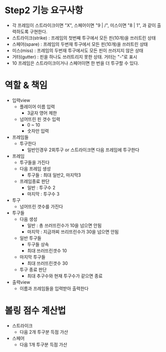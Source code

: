 # Step2 기능 요구사항
- 각 프레임이 스트라이크이면 "X", 스페어이면 "9 | /", 미스이면 "8 | 1", 과 같이 출력하도록 구현한다.
- 스트라이크(strike) : 프레임의 첫번째 투구에서 모든 핀(10개)을 쓰러트린 상태
- 스페어(spare) : 프레임의 두번재 투구에서 모든 핀(10개)을 쓰러트린 상태
- 미스(miss) : 프레임의 두번재 투구에서도 모든 핀이 쓰러지지 않은 상태
- 거터(gutter) : 핀을 하나도 쓰러트리지 못한 상태. 거터는 "-"로 표시
- 10 프레임은 스트라이크이거나 스페어이면 한 번을 더 투구할 수 있다.

# 역할 & 책임
- 입력view
  - 플레이어 이름 입력
    - 3글자 영어 제한
  - 넘어뜨린 핀 갯수 입력
    - 0 ~ 10
    - 숫자만 입력
- 프레임들
  - 투구한다
    - 일반인경우 2회투구 or 스트라이크면 다음 프레임에 투구한다
- 프레임
  - 투구들을 가진다
  - 다음 프레임 생성
    - 투구들 : 최대 일반2, 마지막3
  - 프레임종료 판단
    - 일반 : 투구수 2
    - 마지막 : 투구수 3
- 투구
  - 넘어뜨린 갯수를 가진다
- 투구들
  - 다음 생성
    - 일반 : 총 쓰러뜨린수가 10을 넘으면 안됨 
    - 마지막 : 지금까찌 쓰리뜨린수가 30을 넘으면 안됨
  - 일반 투구들
    - 두구들 상속
    - 최대 쓰러뜨린갯수 10
  - 마지막 투구들
    - 최대 쓰러뜨린갯수 30
  - 투구 종료 판단
    - 최대 추구수와 현재 투구수가 같으면 종료
- 출력view
  - 이름과 프레임들을 입력받아 출력한다

# 볼링 점수 계산법
- 스트라이크
  - 다음 2개 투구분 득점 가산
- 스페어
  - 다음 1개 투구분 득점 가산
